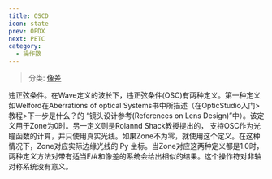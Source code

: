 ```yaml
---
title: OSCD
icon: state
prev: OPDX
next: PETC
category:
  - 操作数
---
```


> 分类: [像差](/hb/operands/131/885/  "Zemax 操作数 像差")

违正弦条件。在Wave定义的波长下，违正弦条件(OSC)有两种定义。第一种定义如Welford在Aberrations of optical Systems书中所描述（在OpticStudio入门>教程>下一步是什么？的 “镜头设计参考(References on Lens Design)”中）。该定义用于Zone为0时。另一定义则是Rolannd Shack教授提出的， 支持OSC作为光瞳函数的计算，并只使用真实光线。如果Zone不为零，就使用这个定义。在这种情况下，Zone对应实际边缘光线的 Py 坐标。当Zone对应这两种定义都是1.0时，两种定义方法对带有适当F/#和像差的系统会给出相似的结果。这个操作符对非轴对称系统没有意义。